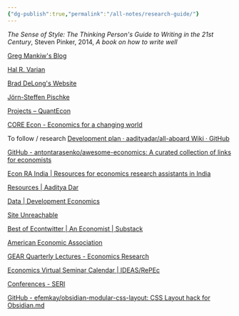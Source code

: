 ```yaml
---
{"dg-publish":true,"permalink":"/all-notes/research-guide/"}
---
```


_The Sense of Style: The Thinking Person's Guide to Writing in the 21st Century_, Steven Pinker, 2014, _A book on how to write well_

[Greg Mankiw's Blog](https://gregmankiw.blogspot.com/)

[Hal R. Varian](https://people.ischool.berkeley.edu/~hal/)

[Brad DeLong's Website](https://web.archive.org/web/20000610173246/http://www.j-bradford-delong.net/Brad_De_Long's_Website.html)

[Jörn-Steffen Pischke](https://personal.lse.ac.uk/pischke/)

[Projects – QuantEcon](https://quantecon.org/projects/#filter=*)

[CORE Econ - Economics for a changing world](https://www.core-econ.org/)

To follow / research 
[Development plan · aadityadar/all-aboard Wiki · GitHub](https://github.com/aadityadar/all-aboard/wiki/Development-plan)

[GitHub - antontarasenko/awesome-economics: A curated collection of links for economists](https://github.com/antontarasenko/awesome-economics)

[Econ RA India | Resources for economics research assistants in India](https://aadityadar.com/econ_ra_india/)

[Resources | Aaditya Dar](https://aadityadar.com/resources/)

[Data | Development Economics](https://aadityadar.com/development_economics/)

[Site Unreachable](https://www.youtube.com/playlist?list=PLzxnLw9SwmcZC5vYA-0W3fsSzHtSoS3Qe)

[Best of Econtwitter | An Economist | Substack](https://www.bestofecontwitter.com/)

[American Economic Association](https://www.aeaweb.org/resources/students/other-resources)

[GEAR Quarterly Lectures - Economics Research](https://research.reading.ac.uk/economics/group-for-economic-analysis-at-reading-gear/gear-quarterly-lectures/)

[Economics Virtual Seminar Calendar | IDEAS/RePEc](https://ideas.repec.org/v/)

[Conferences - SERI](https://seri.network/conferences/)

[GitHub - efemkay/obsidian-modular-css-layout: CSS Layout hack for Obsidian.md](https://github.com/efemkay/obsidian-modular-css-layout)
